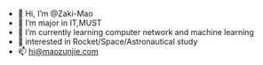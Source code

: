 - 👋 Hi, I’m @Zaki-Mao
- 👀 I’m major in IT,MUST
- 🌱 I’m currently learning computer network and machine learning
- 💞️ interested in Rocket/Space/Astronautical study
- 📫 hi@maozunjie.com

<!---
Zaki-Mao/Zaki-Mao is a ✨ special ✨ repository because its `README.md` (this file) appears on your GitHub profile.
You can click the Preview link to take a look at your changes.
--->
